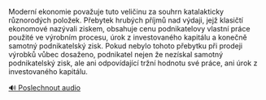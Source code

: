 
Moderní ekonomie považuje tuto veličinu za souhrn katalakticky různorodých položek. Přebytek hrubých příjmů nad výdaji, jejž klasičtí ekonomové nazývali ziskem, obsahuje cenu podnikatelovy vlastní práce použité ve výrobním procesu, úrok z investovaného kapitálu a konečně samotný podnikatelský zisk. Pokud nebylo tohoto přebytku při prodeji výrobků vůbec dosaženo, podnikatel nejen že nezískal samotný podnikatelský zisk, ale ani odpovídající tržní hodnotu své práce, ani úrok z investovaného kapitálu.

[🔊 Poslechnout audio](/data/7-paragraphs/audio/chapter_95/para_001-Modern-ekonomie-povauje-tuto-veliinu-za-souhrn.mp3)
